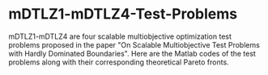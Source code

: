 # mDTLZ1-mDTLZ4-Test-Problems
mDTLZ1-mDTLZ4 are four scalable multiobjective optimization test problems proposed in the paper 
"On Scalable Multiobjective Test Problems with Hardly Dominated Boundaries". 
Here are the Matlab codes of the test problems along with their corresponding theoretical Pareto fronts.
